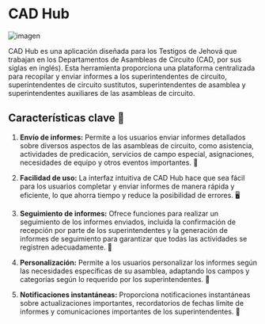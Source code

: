 # CAD Hub
![imagen](https://github.com/livrasand/CAD-Hub/assets/104039397/1ffc2ac5-44d1-4eac-872c-8eb219318f57)

CAD Hub es una aplicación diseñada para los Testigos de Jehová que trabajan en los Departamentos de Asambleas de Circuito (CAD, por sus siglas en inglés). Esta herramienta proporciona una plataforma centralizada para recopilar y enviar informes a los superintendentes de circuito, superintendentes de circuito sustitutos, superintendentes de asamblea y superintendentes auxiliares de las asambleas de circuito.

## Características clave 🔑

1. **Envío de informes:** Permite a los usuarios enviar informes detallados sobre diversos aspectos de las asambleas de circuito, como asistencia, actividades de predicación, servicios de campo especial, asignaciones, necesidades de equipo y otros eventos importantes. 📝

2. **Facilidad de uso:** La interfaz intuitiva de CAD Hub hace que sea fácil para los usuarios completar y enviar informes de manera rápida y eficiente, lo que ahorra tiempo y reduce la posibilidad de errores. 🖥️

3. **Seguimiento de informes:** Ofrece funciones para realizar un seguimiento de los informes enviados, incluida la confirmación de recepción por parte de los superintendentes y la generación de informes de seguimiento para garantizar que todas las actividades se registren adecuadamente. 🔄

4. **Personalización:** Permite a los usuarios personalizar los informes según las necesidades específicas de su asamblea, adaptando los campos y categorías según lo requerido por los superintendentes. 🎨

5. **Notificaciones instantáneas:** Proporciona notificaciones instantáneas sobre actualizaciones importantes, recordatorios de fechas límite de informes y comunicaciones importantes de los superintendentes. 🚨
